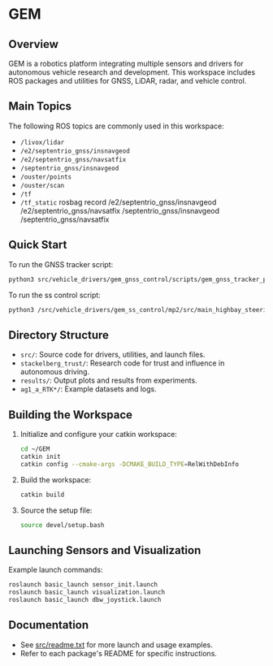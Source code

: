 # GEM

## Overview

GEM is a robotics platform integrating multiple sensors and drivers for autonomous vehicle research and development. This workspace includes ROS packages and utilities for GNSS, LiDAR, radar, and vehicle control.

## Main Topics

The following ROS topics are commonly used in this workspace:
- `/livox/lidar`
- `/e2/septentrio_gnss/insnavgeod`
- `/e2/septentrio_gnss/navsatfix`
- `/septentrio_gnss/insnavgeod`
- `/ouster/points`
- `/ouster/scan`
- `/tf`
- `/tf_static`
 rosbag record /e2/septentrio_gnss/insnavgeod /e2/septentrio_gnss/navsatfix /septentrio_gnss/insnavgeod /septentrio_gnss/navsatfix

## Quick Start

To run the GNSS tracker script:
```sh
python3 src/vehicle_drivers/gem_gnss_control/scripts/gem_gnss_tracker_pp.py
```

To run the ss control script:
```sh
python3 /src/vehicle_drivers/gem_ss_control/mp2/src/main_highbay_steering_mpc.py
```

## Directory Structure

- `src/`: Source code for drivers, utilities, and launch files.
- `stackelberg_trust/`: Research code for trust and influence in autonomous driving.
- `results/`: Output plots and results from experiments.
- `ag1_a_RTK*/`: Example datasets and logs.

## Building the Workspace

1. Initialize and configure your catkin workspace:
    ```sh
    cd ~/GEM
    catkin init
    catkin config --cmake-args -DCMAKE_BUILD_TYPE=RelWithDebInfo
    ```
2. Build the workspace:
    ```sh
    catkin build
    ```
3. Source the setup file:
    ```sh
    source devel/setup.bash
    ```

## Launching Sensors and Visualization

Example launch commands:
```sh
roslaunch basic_launch sensor_init.launch
roslaunch basic_launch visualization.launch
roslaunch basic_launch dbw_joystick.launch
```

## Documentation

- See [src/readme.txt](src/readme.txt) for more launch and usage examples.
- Refer to each package's README for specific instructions.


